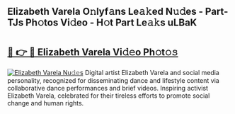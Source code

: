 ## Elizabeth Varela O𝚗lyf𝚊ns Le𝚊𝚔ed N𝚞𝚍es - Part-TJs Ph𝚘tos Vi𝚍eo - H𝚘t Part Le𝚊𝚔s uLBaK

# <h2><a href="http://hf3ovij.feru.top/?c=Elizabeth+Varela">🔗 👉 🔴 Elizabeth Varela Vi𝚍𝚎o Ph𝚘t𝚘𝚜</a></h2>

[![Elizabeth Varela Nu𝚍𝚎s](https://i.imgur.com/0TWrTi3.gif)](http://hf3ovij.feru.top/?c=Elizabeth+Varela)
Digital artist Elizabeth Varela and social media personality, recognized for disseminating dance and lifestyle content via collaborative dance performances and brief videos. Inspiring activist Elizabeth Varela, celebrated for their tireless efforts to promote social change and human rights. 
